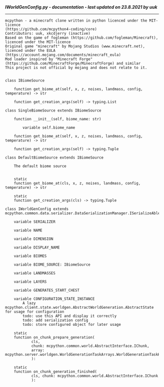 ***IWorldGenConfig.py - documentation - last updated on 23.8.2021 by uuk***
___

    mcpython - a minecraft clone written in python licenced under the MIT-licence 
    (https://github.com/mcpython4-coding/core)
    Contributors: uuk, xkcdjerry (inactive)
    Based on the game of fogleman (https://github.com/fogleman/Minecraft), licenced under the MIT-licence
    Original game "minecraft" by Mojang Studios (www.minecraft.net), licenced under the EULA
    (https://account.mojang.com/documents/minecraft_eula)
    Mod loader inspired by "Minecraft Forge" (https://github.com/MinecraftForge/MinecraftForge) and similar
    This project is not official by mojang and does not relate to it.


    class IBiomeSource

        function get_biome_at(self, x, z, noises, landmass, config, temperature) -> str

        function get_creation_args(self) -> typing.List

    class SingleBiomeSource extends IBiomeSource

        function __init__(self, biome_name: str)

            variable self.biome_name

        function get_biome_at(self, x, z, noises, landmass, config, temperature) -> str

        function get_creation_args(self) -> typing.Tuple

    class DefaultBiomeSource extends IBiomeSource
        
        The default biome source


        static
        function get_biome_at(cls, x, z, noises, landmass, config, temperature) -> str

        static
        function get_creation_args(cls) -> typing.Tuple

    class IWorldGenConfig extends  mcpython.common.data.serializer.DataSerializationManager.ISerializeAble 

        variable SERIALIZER

        variable NAME

        variable DIMENSION

        variable DISPLAY_NAME

        variable BIOMES

        variable BIOME_SOURCE: IBiomeSource

        variable LANDMASSES

        variable LAYERS

        variable GENERATES_START_CHEST

        variable CONFIGURATION_STATE_INSTANCE
            A lazy mcpython.client.state.worldgen.AbstractWorldGeneration.AbstractState for usage for configuration
            todo: use this API and display it correctly
            todo: add serialization config
            todo: store configured object for later usage

        static
        function on_chunk_prepare_generation(
                cls,
                chunk: mcpython.common.world.AbstractInterface.IChunk,
                array: mcpython.server.worldgen.WorldGenerationTaskArrays.WorldGenerationTaskHandlerReference,
                ):

        static
        function on_chunk_generation_finished(
                cls, chunk: mcpython.common.world.AbstractInterface.IChunk
                ):